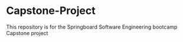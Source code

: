# Capstone-Project
This repository is for the Springboard Software Engineering bootcamp Capstone project
